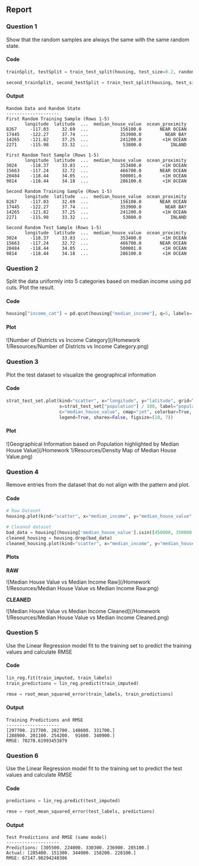 ## Report

### Question 1
Show that the random samples are always the same with the same random state.

#### Code
```python
trainSplit, testSplit = train_test_split(housing, test_size=0.2, random_state=42)  

second_trainSplit, second_testSplit = train_test_split(housing, test_size=0.2, random_state=42)  
```

#### Output
```
Random Data and Random State
--------------------
First Random Training Sample (Rows 1-5)
       longitude  latitude  ...  median_house_value  ocean_proximity
8267     -117.03     32.69  ...            156100.0       NEAR OCEAN
17445    -122.27     37.74  ...            353900.0         NEAR BAY
14265    -121.82     37.25  ...            241200.0        <1H OCEAN
2271     -115.98     33.32  ...             53800.0           INLAND

First Random Test Sample (Rows 1-5)
       longitude  latitude  ...  median_house_value  ocean_proximity
3024     -118.37     33.83  ...            353400.0        <1H OCEAN
15663    -117.24     32.72  ...            466700.0       NEAR OCEAN
20484    -118.44     34.05  ...            500001.0        <1H OCEAN
9814     -118.44     34.18  ...            286100.0        <1H OCEAN

Second Random Training Sample (Rows 1-5)
       longitude  latitude  ...  median_house_value  ocean_proximity
8267     -117.03     32.69  ...            156100.0       NEAR OCEAN
17445    -122.27     37.74  ...            353900.0         NEAR BAY
14265    -121.82     37.25  ...            241200.0        <1H OCEAN
2271     -115.98     33.32  ...             53800.0           INLAND

Second Random Test Sample (Rows 1-5)
       longitude  latitude  ...  median_house_value  ocean_proximity
3024     -118.37     33.83  ...            353400.0        <1H OCEAN
15663    -117.24     32.72  ...            466700.0       NEAR OCEAN
20484    -118.44     34.05  ...            500001.0        <1H OCEAN
9814     -118.44     34.18  ...            286100.0        <1H OCEAN
```

### Question 2
Split the data uniformly into 5 categories based on median income using pd cuts. Plot the result.
#### Code
```python
housing["income_cat"] = pd.qcut(housing["median_income"], q=5, labels=[1, 2, 3, 4, 5])
```
#### Plot
![Number of Districts vs Income Category](/Homework 1/Resources/Number of Districts vs Income Category.png)

### Question 3
Plot the test dataset to visualize the geographical information

#### Code
```python
strat_test_set.plot(kind="scatter", x="longitude", y="latitude", grid=True,  
                    s=strat_test_set["population"] / 100, label="population",  
                    c="median_house_value", cmap="jet", colorbar=True,  
                    legend=True, sharex=False, figsize=(10, 7))
```

#### Plot
![Geographical Information based on Population highlighted by Median House Value](/Homework 1/Resources/Density Map of Median House Value.png)

### Question 4
Remove entries from the dataset that do not align with the pattern and plot.

#### Code
```python
# Raw Dataset
housing.plot(kind="scatter", x="median_income", y="median_house_value", alpha=0.1, grid=True)

# Cleaned dataset
bad_data = housing[(housing['median_house_value'].isin([450000, 350000, 280000])) | (housing['median_house_value'] >= 499500)].index
cleaned_housing = housing.drop(bad_data)
cleaned_housing.plot(kind="scatter", x="median_income", y="median_house_value", alpha=0.1, grid=True)
```

#### Plots
####
**RAW**

![Median House Value vs Median Income Raw](/Homework 1/Resources/Median House Value vs Median Income Raw.png)

**CLEANED**

![Median House Value vs Median Income Cleaned](/Homework 1/Resources/Median House Value vs Median Income Cleaned.png)


### Question 5
Use the Linear Regression model fit to the training set to predict the training values and calculate RMSE

#### Code
```python
lin_reg.fit(train_imputed, train_labels)
train_predictions = lin_reg.predict(train_imputed)

rmse = root_mean_squared_error(train_labels, train_predictions)
```

#### Output
```
Training Predictions and RMSE
--------------------
[297700. 217700. 282700. 148600. 331700.]
[288900. 201100. 254200.  91600. 340900.]
RMSE: 70278.61993453879
```

### Question 6
Use the Linear Regression model fit to the training set to predict the test values and calculate RMSE

#### Code
```python
predictions = lin_reg.predict(test_imputed)

rmse = root_mean_squared_error(test_labels, predictions)
```

#### Output
```
Test Predictions and RMSE (same model)
--------------------
Predictions: [305500. 224000. 330300. 236900. 205100.]
Actual: [285400. 151300. 344000. 158200. 228100.]
RMSE: 67147.98294240306
```
